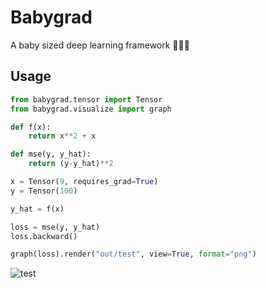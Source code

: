 # Babygrad
A baby sized deep learning framework 👼🏻🔢

## Usage

```python
from babygrad.tensor import Tensor
from babygrad.visualize import graph

def f(x):
    return x**2 + x

def mse(y, y_hat):
    return (y-y_hat)**2

x = Tensor(9, requires_grad=True)
y = Tensor(100)

y_hat = f(x)

loss = mse(y, y_hat)
loss.backward()

graph(loss).render("out/test", view=True, format="png")
```

<!-- Outputs the following picture -->
![test](https://user-images.githubusercontent.com/31591562/226619448-62a2d7cf-4696-403e-8ed5-d001d7a222f5.png)
